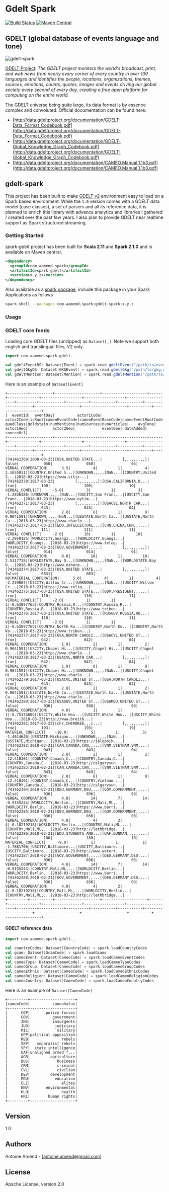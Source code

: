 # Gdelt Spark

[![Build Status](https://travis-ci.org/aamend/gdelt-spark.svg?branch=master)](https://travis-ci.org/aamend/gdelt-spark) 
[![Maven Central](https://maven-badges.herokuapp.com/maven-central/com.aamend.spark/spark-gdelt/badge.svg)](https://maven-badges.herokuapp.com/maven-central/com.aamend.spark.spark-gdelt)

## GDELT (global database of events language and tone)

![gdelt-spark](/images/gdelt.png)

[GDELT Project](https://www.gdeltproject.org/): 
*The GDELT project monitors the world's broadcast, print, and web news from nearly every corner of every country in over 100 languages and identifies the people, locations, organizations, themes, sources, emotions, counts, quotes, images and events driving our global society every second of every day, creating a free open platform for computing on the entire world.*

The GDELT universe being quite large, its data format is by essence complex and convoluted. Official documentation can be found here:
* [http://data.gdeltproject.org/documentation/GDELT-Data_Format_Codebook.pdf](http://data.gdeltproject.org/documentation/GDELT-Data_Format_Codebook.pdf)
* [http://data.gdeltproject.org/documentation/GDELT-Global_Knowledge_Graph_Codebook.pdf](http://data.gdeltproject.org/documentation/GDELT-Global_Knowledge_Graph_Codebook.pdf)
* [http://data.gdeltproject.org/documentation/CAMEO.Manual.1.1b3.pdf](http://data.gdeltproject.org/documentation/CAMEO.Manual.1.1b3.pdf)

## gdelt-spark

This project has been built to make [GDELT v2](https://blog.gdeltproject.org/gdelt-2-0-our-global-world-in-realtime/) environment easy to load on a Spark based environment. 
While the `1.0` version comes with a GDELT data model (case classes), a set of parsers and all its reference data, it is planned to enrich this library with advance analytics and libraries I gathered / created over the past few years. 
I also plan to provide GDELT near realtime support as Spark structured streaming. 

### Getting Started

_spark-gdelt_ project has been built for __Scala 2.11__ and __Spark 2.1.0__ and is available on Maven central.

```xml
<dependency>
  <groupId>com.aamend.spark</groupId>
  <artifactId>spark-gdelt</artifactId>
  <version>x.y.z</version>
</dependency>
```

Also available as a [spark package](https://spark-packages.org/package/aamend/gdelt-spark), include this package in your Spark Applications as follows

```bash
spark-shell --packages com.aamend.spark:gdelt-spark:x.y.z
```

### Usage

### GDELT core feeds
Loading core GDELT files (unzipped) as `Dataset[_]`. Note we support both english and translingual files, V2 only. 

```scala
import com.aamend.spark.gdelt._

val gdeltEventDS: Dataset[Event] = spark.read.gdeltEvent("/path/to/event.csv")
val gdeltGkgDS: Dataset[GKGEvent] = spark.read.gdeltGkg("/path/to/gkg.csv")
val gdeltMention: Dataset[Mention] = spark.read.gdeltMention("/path/to/mention.csv")
```

Here is an example of `Dataset[Event]`

```
+---------+----------+--------------------+--------------------+------+--------------+------------------+------------------+--------------------+---------+-----------+----------+-----------+-----------+--------------------+--------------------+--------------------+----------+--------------------+
|  eventId|  eventDay|          actor1Code|          actor2Code|isRoot|cameoEventCode|cameoEventBaseCode|cameoEventRootCode|           quadClass|goldstein|numMentions|numSources|numArticles|    avgTone|           actor1Geo|           actor2Geo|            eventGeo| dateAdded|           sourceUrl|
+---------+----------+--------------------+--------------------+------+--------------+------------------+------------------+--------------------+---------+-----------+----------+-----------+-----------+--------------------+--------------------+--------------------+----------+--------------------+
|741462369|2008-03-25|[USA,UNITED STATE...|         [,,,,,,,,,]| false|           050|               050|                05|  VERBAL_COOPERATION|      3.5|          4|         1|          4|  1.1655011|[COUNTRY,United S...|[UNKNOWN,,,,,[NaN...|[COUNTRY,United S...|2018-03-23|https://www.citiz...|
|741462370|2017-03-23|         [,,,,,,,,,]|[USA,CALIFORNIA,U...|  true|           100|               100|                10|     VERBAL_CONFLICT|     -5.0|          3|         1|          3| -1.2836186|[UNKNOWN,,,,,[NaN...|[USCITY,San Franc...|[USCITY,San Franc...|2018-03-23|https://www.nytim...|
|741462371|2017-03-23|         [,,,,,,,,,]|[USACVL,NORTH CAR...|  true|           043|               043|                04|  VERBAL_COOPERATION|      2.8|          8|         1|          8|  0.9041591|[UNKNOWN,,,,,[NaN...|[USSTATE,North Ca...|[USSTATE,North Ca...|2018-03-23|http://www.charlo...|
|741462372|2017-03-23|[EDU,INTELLECTUAL...|[CHN,CHINA,CHN,,,...|  true|           111|               111|                11|     VERBAL_CONFLICT|     -2.0|         10|         1|         10| -2.2959185|[WORLDCITY,Guangz...|[WORLDCITY,Guangz...|[WORLDCITY,Guangz...|2018-03-23|https://www.teleg...|
|741462373|2017-03-23|[GOV,GOVERNMENT,,...|         [,,,,,,,,,]| false|           014|               014|                01|  VERBAL_COOPERATION|      0.0|         10|         1|         10|  2.5117738|[WORLDSTATE,Bay O...|[UNKNOWN,,,,,[NaN...|[WORLDSTATE,Bay O...|2018-03-23|http://www.nzhera...|
|741462374|2017-03-23|[USA,UNITED STATE...|         [,,,,,,,,,]| false|          0831|               083|                08|MATERIAL_COOPERATION|      5.0|          4|         1|          4|  -2.259887|[USCITY,Willow Cr...|[UNKNOWN,,,,,[NaN...|[USCITY,Willow Cr...|2018-03-23|https://www.relig...|
|741462375|2017-03-23|[USA,UNITED STATE...|[GOV,PRESIDENT,,,...|  true|           110|               110|                11|     VERBAL_CONFLICT|     -2.0|          1|         1|          1|-0.63897765|[COUNTRY,Russia,R...|[COUNTRY,Russia,R...|[COUNTRY,Russia,R...|2018-03-23|http://www.tribun...|
|741462376|2017-03-23|[USA,UNITED STATE...|[RUSGOV,RUSSIA,RU...|  true|           110|               110|                11|     VERBAL_CONFLICT|     -2.0|          1|         1|          1|-0.63897765|[COUNTRY,North Ko...|[COUNTRY,North Ko...|[COUNTRY,North Ko...|2018-03-23|http://www.tribun...|
|741462377|2017-03-23|[USA,NORTH CAROLI...|[USACVL,UNITED ST...|  true|           042|               042|                04|  VERBAL_COOPERATION|      1.9|          2|         1|          2|  0.9041591|[USCITY,Chapel Hi...|[USCITY,Chapel Hi...|[USCITY,Chapel Hi...|2018-03-23|http://www.charlo...|
|741462378|2017-03-23|[USACVL,NORTH CAR...|         [,,,,,,,,,]|  true|           042|               042|                04|  VERBAL_COOPERATION|      1.9|          8|         1|          8|  0.9041591|[USCITY,Chapel Hi...|[UNKNOWN,,,,,[NaN...|[USCITY,Chapel Hi...|2018-03-23|http://www.charlo...|
|741462379|2017-03-23|[USACVL,UNITED ST...|[USA,NORTH CAROLI...|  true|           043|               043|                04|  VERBAL_COOPERATION|      2.8|          2|         1|          2|  0.9041591|[USSTATE,North Ca...|[USSTATE,North Ca...|[USSTATE,North Ca...|2018-03-23|http://www.charlo...|
|741462380|2017-03-23|[USAGOV,UNITED ST...|[USAMED,UNITED ST...| false|           036|               036|                03|  VERBAL_COOPERATION|      4.0|          1|         1|          1|-0.75376886|[USCITY,White Hou...|[USCITY,White Hou...|[USCITY,White Hou...|2018-03-23|http://www.breitb...|
|741462381|2017-03-23|[chr,CHEROKEE,,,c...|         [,,,,,,,,,]|  true|           193|               193|                19|   MATERIAL_CONFLICT|    -10.0|          5|         1|          5| -1.4614646|[USSTATE,Michigan...|[UNKNOWN,,,,,[NaN...|[USSTATE,Michigan...|2018-03-23|https://jalopnik....|
|741462382|2018-02-21|[CAN,CANADA,CAN,,...|[VNM,VIETNAM,VNM,...| false|           043|               043|                04|  VERBAL_COOPERATION|      2.8|          2|         1|          2| -12.418301|[COUNTRY,Canada,C...|[COUNTRY,Canada,C...|[COUNTRY,Canada,C...|2018-03-23|http://calgarysun...|
|741462383|2018-02-21|[CAN,CANADA,CAN,,...|[VNM,VIETNAM,VNM,...| false|           043|               043|                04|  VERBAL_COOPERATION|      2.8|          8|         1|          8| -12.418301|[COUNTRY,Canada,C...|[COUNTRY,Vietnam ...|[COUNTRY,Canada,C...|2018-03-23|http://calgarysun...|
|741462384|2018-02-21|[DEU,GERMANY,DEU,...|[GOV,GOVERNMENT,,...| false|           036|               036|                03|  VERBAL_COOPERATION|      4.0|         14|         7|         14| -0.9155244|[WORLDCITY,Berlin...|[COUNTRY,Mali,ML,...|[WORLDCITY,Berlin...|2018-03-23|https://www.barri...|
|741462385|2018-02-21|[DEU,GERMANY,DEU,...|[GOV,GOVERNMENT,,...| false|           036|               036|                03|  VERBAL_COOPERATION|      4.0|          4|         2|          4|-0.18219218|[WORLDCITY,Berlin...|[COUNTRY,Mali,ML,...|[COUNTRY,Mali,ML,...|2018-03-23|http://lethbridge...|
|741462386|2018-02-21|[EDU,STUDENTS AND...|[UAF,GUNMAN,,,,,,...| false|           180|               180|                18|   MATERIAL_CONFLICT|     -9.0|          1|         1|          1| -1.7881706|[USCITY,Baltimore...|[USCITY,Baltimore...|[USCITY,Baltimore...|2018-03-23|http://www.watert...|
|741462387|2018-02-21|[GOV,GOVERNMENT,,...|[DEU,GERMANY,DEU,...| false|           036|               036|                03|  VERBAL_COOPERATION|      4.0|         14|         7|         14| -0.9155244|[COUNTRY,Mali,ML,...|[WORLDCITY,Berlin...|[WORLDCITY,Berlin...|2018-03-23|https://www.barri...|
|741462388|2018-02-21|[GOV,GOVERNMENT,,...|[DEU,GERMANY,DEU,...| false|           036|               036|                03|  VERBAL_COOPERATION|      4.0|          4|         2|          4|-0.18219218|[COUNTRY,Mali,ML,...|[WORLDCITY,Berlin...|[COUNTRY,Mali,ML,...|2018-03-23|http://lethbridge...|
+---------+----------+--------------------+--------------------+------+--------------+------------------+------------------+--------------------+---------+-----------+----------+-----------+-----------+--------------------+--------------------+--------------------+----------+--------------------+
```

#### GDELT reference data

```scala
import com.aamend.spark.gdelt._

val countryCodes: Dataset[CountryCode] = spark.loadCountryCodes
val gcam: Dataset[GcamCode] = spark.loadGcams
val cameoEvent: Dataset[CameoCode] = spark.loadCameoEventCodes
val cameoType: Dataset[CameoCode] = spark.loadCameoTypeCodes
val cameoGroup: Dataset[CameoCode] = spark.loadCameoGroupCodes
val cameoEthnic: Dataset[CameoCode] = spark.loadCameoEthnicCodes
val cameoReligion: Dataset[CameoCode] = spark.loadCameoReligionCodes
val cameoCountry: Dataset[CameoCode] = spark.loadCameoCountryCodes
```

Here is an example of `Dataset[CameoCode]`

```
+---------+--------------------+
|cameoCode|          cameoValue|
+---------+--------------------+
|      COP|       police forces|
|      GOV|          government|
|      INS|          insurgents|
|      JUD|           judiciary|
|      MIL|            military|
|      OPP|political opposition|
|      REB|              rebels|
|      SEP|   separatist rebels|
|      SPY|  state intelligence|
|      UAF|unaligned armed f...|
|      AGR|         agriculture|
|      BUS|            business|
|      CRM|            criminal|
|      CVL|            civilian|
|      DEV|         development|
|      EDU|           education|
|      ELI|              elites|
|      ENV|       environmental|
|      HLH|              health|
|      HRI|        human rights|
+---------+--------------------+
```

## Version

1.0

## Authors

Antoine Amend - [[antoine.amend@gmail.com]](antoine.amend@gmail.com)

## License

Apache License, version 2.0
